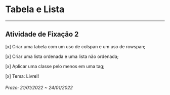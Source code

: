 # Tabela e Lista  

---  

## Atividade de Fixação 2  

[x] Criar uma tabela com um uso de colspan e um uso de rowspan;  

[x] Criar uma lista ordenada e uma lista não ordenada;  

[x] Aplicar uma classe pelo menos em uma tag;  

[x] Tema: Livre!!  

###### Prazo: 21/01/2022 ~ 24/01/2022  
